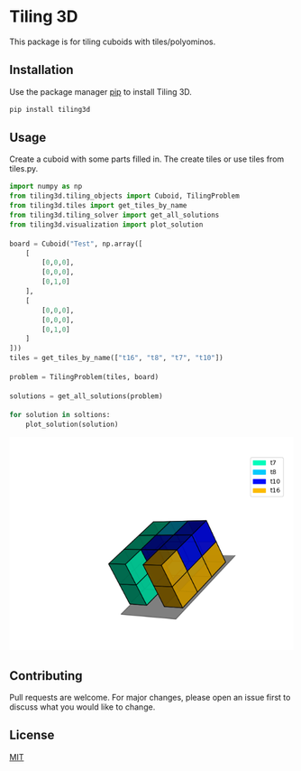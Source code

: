 # Tiling 3D

This package is for tiling cuboids with tiles/polyominos.

## Installation

Use the package manager [pip](https://pip.pypa.io/en/stable/) to install Tiling 3D.

```bash
pip install tiling3d
```

## Usage

Create a cuboid with some parts filled in. The create tiles or use tiles from tiles.py.

```python
import numpy as np
from tiling3d.tiling_objects import Cuboid, TilingProblem
from tiling3d.tiles import get_tiles_by_name 
from tiling3d.tiling_solver import get_all_solutions
from tiling3d.visualization import plot_solution

board = Cuboid("Test", np.array([
    [
        [0,0,0],
        [0,0,0],
        [0,1,0]
    ],
    [
        [0,0,0],
        [0,0,0],
        [0,1,0]
    ]
]))
tiles = get_tiles_by_name(["t16", "t8", "t7", "t10"])

problem = TilingProblem(tiles, board)

solutions = get_all_solutions(problem)

for solution in soltions:
    plot_solution(solution)


```

<p align="center">
  <img src="https://raw.githubusercontent.com/Thilo-J/Tiling3D/900ac7e43571cef5a449b4a604ef13a8b26224c9/tiling_solution.png" 
  alt="tiling_solutions"/>
</p>

## Contributing

Pull requests are welcome. For major changes, please open an issue first
to discuss what you would like to change.

## License

[MIT](https://choosealicense.com/licenses/mit/)
